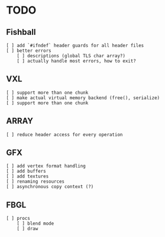 # TODO

## Fishball

    [ ] add `#ifndef` header guards for all header files
    [ ] better errors
        [ ] descriptions (global TLS char array?)
        [ ] actually handle most errors, how to exit?

## VXL

    [ ] support more than one chunk
    [ ] make actual virtual memory backend (free(), serialize)
    [ ] support more than one chunk

## ARRAY

    [ ] reduce header access for every operation

## GFX

    [ ] add vertex format handling
    [ ] add buffers
    [ ] add textures
    [ ] renaming resources
    [ ] asynchronous copy context (?)

## FBGL

    [ ] procs
        [ ] blend mode
        [ ] draw

